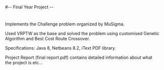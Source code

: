 ﻿#-- Final Year Project --
#
Implements the Challenge problem organized by MuSigma.

Used VRPTW as the base and solved the problem using customised Genetic Algorithm 
and Best Cost Route Crossover.


Specifications: Java 8, Netbeans 8.2, iText PDF library.


Project Report (final report.pdf) contains detailed information about what the project is etc...

